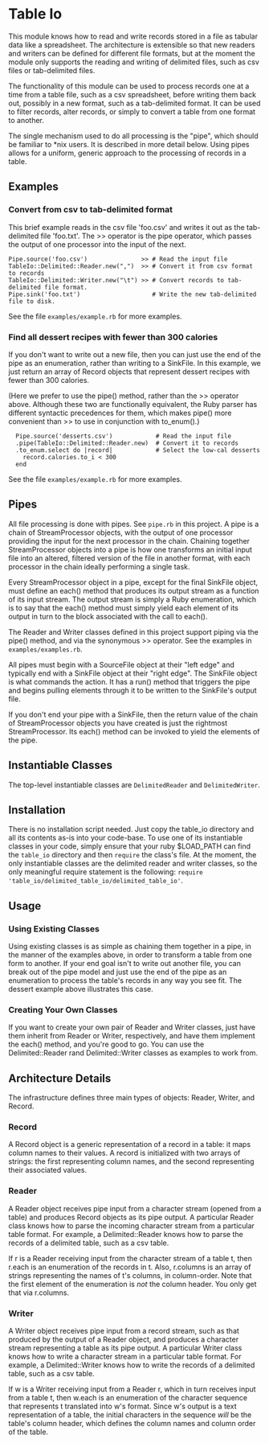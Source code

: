 # Table Io
This module knows how to read and write records stored in a file as tabular data like a spreadsheet.
The architecture is extensible so that new readers and writers can be defined for different file formats,
but at the moment the module only supports the reading and writing of delimited files, such as csv files
or tab-delimited files.

The functionality of this module can be used to process records one at a time from a table file,
such as a csv spreadsheet, before writing them back out, possibly in a new format, such as a tab-delimited
format. It can be used to filter records, alter records, or simply to convert a table from
one format to another.

The single mechanism used to do all processing is the "pipe", which should be familiar to *nix users. It is
described in more detail below. Using pipes allows for a uniform, generic approach to the processing of
records in a table.

## Examples
### Convert from csv to tab-delimited format
This brief example reads in the csv file 'foo.csv' and writes it out as the tab-delimited file
'foo.txt'. The >> operator is the pipe operator, which passes the output of one processor into
the input of the next.

    Pipe.source('foo.csv')               >> # Read the input file
    TableIo::Delimited::Reader.new(",")  >> # Convert it from csv format to records
    TableIo::Delimited::Writer.new("\t") >> # Convert records to tab-delimited file format.
    Pipe.sink('foo.txt')                    # Write the new tab-delimited file to disk.

See the file `examples/example.rb` for more examples.

### Find all dessert recipes with fewer than 300 calories
If you don't want to write out a new file, then you can just use the end of the pipe as an enumeration,
rather than writing to a SinkFile. In this example, we just return an array of Record objects that
represent dessert recipes with fewer than 300 calories.

(Here we prefer to use the pipe() method,
rather than the >> operator above. Although these two are functionally equivalent, the Ruby
parser has different syntactic precedences for them, which makes pipe() more convenient than >> to use in conjunction with to_enum().)

      Pipe.source('desserts.csv')            # Read the input file
      .pipe(TableIo::Delimited::Reader.new)  # Convert it to records
      .to_enum.select do |record|            # Select the low-cal desserts
        record.calories.to_i < 300
      end

See the file `examples/example.rb` for more examples.


## Pipes
All file processing is done with pipes. See `pipe.rb` in this project.
A pipe is a chain of StreamProcessor objects, with the output of one processor
providing the input for the next processor in the chain.
Chaining together StreamProcessor objects into a pipe is how one transforms
an initial input file into an altered, filtered version of the file in another format, with each processor
in the chain ideally performing a single task.

Every StreamProcessor object in a pipe, except for the final SinkFile object, must define an each() method
that produces its output stream as a function of its input stream. The output stream is simply a Ruby enumeration,
which is to say that the each() method must simply yield each element of its output in turn to the block associated
with the call to each().

The Reader and Writer classes defined in this project support piping via the pipe() method,
and via the synonymous >> operator.
See the examples in `examples/examples.rb`.

All pipes must begin with a SourceFile object at their "left edge" and typically end with a SinkFile object
at their "right edge". The SinkFile object is what commands the action. It has a run() method that
triggers the pipe and begins pulling elements through it to be written to the SinkFile's output file.

If you don't end your pipe with a SinkFile, then the return value of the chain of StreamProcessor objects
you have created is just the rightmost StreamProcessor. Its each() method can be invoked to yield the
elements of the pipe.



## Instantiable Classes
The top-level instantiable classes are `DelimitedReader` and `DelimitedWriter`.


## Installation
There is no installation script needed. Just copy the table_io directory and all its contents as-is
into your code-base. To use one of its instantiable classes in your code, simply ensure that your ruby $LOAD_PATH
can find the `table_io` directory and then `require` the class's file. At the moment, the only instantiable
classes are the delimited reader and writer classes, so the only meaningful require statement
is the following: `require 'table_io/delimited_table_io/delimited_table_io'`.


## Usage
### Using Existing Classes
Using existing classes is as simple as chaining them together in a pipe, in the manner of the examples above,
in order to transform a table from one form to another. If your end goal isn't to write out another file,
you can break out of the pipe model and just use the end of the pipe as an enumeration to process the
table's records in any way you see fit. The dessert example above illustrates this case.

### Creating Your Own Classes
If you want to create your own pair of Reader and Writer classes, just have them inherit from Reader
or Writer, respectively, and have them implement the each() method, and you're good to go. You can
use the Delimited::Reader rand Delimited::Writer classes as examples to work from.


## Architecture Details

The infrastructure defines three main types of objects: Reader, Writer, and Record.

### Record
A Record object is a generic representation of a record in a table: it maps column names to their values.
A record is initialized with two arrays of strings: the first representing column names, and the second representing
their associated values.

### Reader
A Reader object receives pipe input from a character stream (opened from a table) and produces
Record objects as its pipe output. A particular Reader class knows how
to parse the incoming character stream from a particular table format. For example, a Delimited::Reader knows
how to parse the records of a delimited table, such as a csv table.

If r is a Reader receiving input from the character stream of a table t,
then r.each is an enumeration of the records in t.
Also, r.columns is an array of strings representing the names of t's columns, in column-order.
Note that the first element of the enumeration is *not* the column header.
You only get that via r.columns.

### Writer
A Writer object receives pipe input from a record stream, such as that produced by the output
of a Reader object, and produces a character stream representing a table as its pipe output.
A particular Writer class knows how to write a character stream in a particular table format.
For example, a Delimited::Writer knows how to write the records of a delimited table, such as a csv table.

If w is a Writer receiving input from a Reader r, which in turn receives input from a table t,
then w.each is an enumeration of the character sequence that represents t translated into w's format.
   Since w's output is a text representation of a table, the initial characters in the sequence *will*
be the table's column header, which defines the column names and column order of the table.

